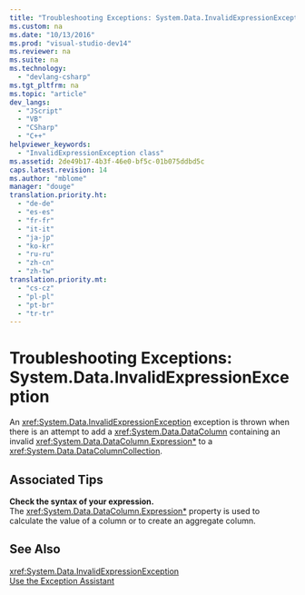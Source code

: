 ```yaml
---
title: "Troubleshooting Exceptions: System.Data.InvalidExpressionException"
ms.custom: na
ms.date: "10/13/2016"
ms.prod: "visual-studio-dev14"
ms.reviewer: na
ms.suite: na
ms.technology: 
  - "devlang-csharp"
ms.tgt_pltfrm: na
ms.topic: "article"
dev_langs: 
  - "JScript"
  - "VB"
  - "CSharp"
  - "C++"
helpviewer_keywords: 
  - "InvalidExpressionException class"
ms.assetid: 2de49b17-4b3f-46e0-bf5c-01b075ddbd5c
caps.latest.revision: 14
ms.author: "mblome"
manager: "douge"
translation.priority.ht: 
  - "de-de"
  - "es-es"
  - "fr-fr"
  - "it-it"
  - "ja-jp"
  - "ko-kr"
  - "ru-ru"
  - "zh-cn"
  - "zh-tw"
translation.priority.mt: 
  - "cs-cz"
  - "pl-pl"
  - "pt-br"
  - "tr-tr"
---
```

# Troubleshooting Exceptions: System.Data.InvalidExpressionException
An <xref:System.Data.InvalidExpressionException> exception is thrown when there is an attempt to add a <xref:System.Data.DataColumn> containing an invalid <xref:System.Data.DataColumn.Expression*> to a <xref:System.Data.DataColumnCollection>.  
  
## Associated Tips  
 **Check the syntax of your expression.**  
 The <xref:System.Data.DataColumn.Expression*> property is used to calculate the value of a column or to create an aggregate column.  
  
## See Also  
 <xref:System.Data.InvalidExpressionException>   
 [Use the Exception Assistant](../Topic/How%20to:%20Use%20the%20Exception%20Assistant.md)